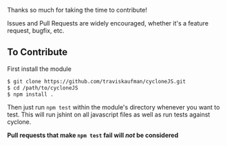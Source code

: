 Thanks so much for taking the time to contribute!

Issues and Pull Requests are widely encouraged, whether it's a feature
request, bugfix, etc.

## To Contribute
First install the module
```sh
$ git clone https://github.com/traviskaufman/cycloneJS.git
$ cd /path/to/cycloneJS
$ npm install .
```
Then just run `npm test` within the module's directory whenever you want to test. This will run jshint on all javascript
files as well as run tests against cyclone.

<strong>Pull requests that make `npm test` fail will *not* be
considered</strong>
